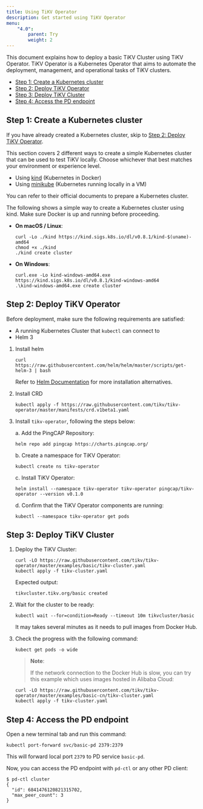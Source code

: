 ```yaml
---
title: Using TiKV Operator
description: Get started using TiKV Operator
menu:
    "4.0":
        parent: Try
        weight: 2
---
```


This document explains how to deploy a basic TiKV Cluster using TiKV Operator. TiKV Operator is a Kubernetes Operator that aims to automate the deployment, management, and operational tasks of TiKV clusters.

<!-- TOC -->

- [Step 1: Create a Kubernetes cluster](#step-1-create-a-kubernetes-cluster)
- [Step 2: Deploy TiKV Operator](#step-2-deploy-tikv-operator)
- [Step 3: Deploy TiKV Cluster](#step-3-deploy-tikv-cluster)
- [Step 4: Access the PD endpoint](#step-4-access-the-pd-endpoint)

<!-- /TOC -->

## Step 1: Create a Kubernetes cluster

If you have already created a Kubernetes cluster, skip to [Step 2: Deploy TiKV Operator](#step-2-deploy-tikv-operator).

This section covers 2 different ways to create a simple Kubernetes cluster that
can be used to test TiKV locally. Choose whichever that best matches your
environment or experience level.

- Using [kind](https://kind.sigs.k8s.io/docs/user/quick-start/) (Kubernetes in Docker)
- Using [minikube](https://kubernetes.io/docs/tasks/tools/install-minikube/) (Kubernetes running locally in a VM)

You can refer to their official documents to prepare a Kubernetes cluster.

The following shows a simple way to create a Kubernetes cluster using kind. Make sure Docker is up and running before proceeding.

- **On macOS / Linux**:

    ```shell
    curl -Lo ./kind https://kind.sigs.k8s.io/dl/v0.8.1/kind-$(uname)-amd64
    chmod +x ./kind
    ./kind create cluster
    ```

- **On Windows**:

    ```shell
    curl.exe -Lo kind-windows-amd64.exe https://kind.sigs.k8s.io/dl/v0.8.1/kind-windows-amd64
    .\kind-windows-amd64.exe create cluster
    ```

## Step 2: Deploy TiKV Operator

Before deployment, make sure the following requirements are satisfied:

- A running Kubernetes Cluster that `kubectl` can connect to
- Helm 3

1. Install helm

    ```shell
    curl https://raw.githubusercontent.com/helm/helm/master/scripts/get-helm-3 | bash
    ```

    Refer to [Helm Documentation](https://helm.sh/docs/intro/install/) for more installation alternatives.

2. Install CRD

    ```shell
    kubectl apply -f https://raw.githubusercontent.com/tikv/tikv-operator/master/manifests/crd.v1beta1.yaml
    ```

3. Install `tikv-operator`, following the steps below:

    a. Add the PingCAP Repository:

    ```shell
    helm repo add pingcap https://charts.pingcap.org/
    ```

    b. Create a namespace for TiKV Operator:

    ```shell
    kubectl create ns tikv-operator
    ```

    c. Install TiKV Operator:

    ```shell
    helm install --namespace tikv-operator tikv-operator pingcap/tikv-operator --version v0.1.0
    ```

    d. Confirm that the TiKV Operator components are running:

    ```shell
    kubectl --namespace tikv-operator get pods
    ```

## Step 3: Deploy TiKV Cluster

1. Deploy the TiKV Cluster:

    ```shell
    curl -LO https://raw.githubusercontent.com/tikv/tikv-operator/master/examples/basic/tikv-cluster.yaml
    kubectl apply -f tikv-cluster.yaml
    ```

    Expected output:

    ```
    tikvcluster.tikv.org/basic created
    ```

2. Wait for the cluster to be ready:

    ```shell
    kubectl wait --for=condition=Ready --timeout 10m tikvcluster/basic
    ```

    It may takes several minutes as it needs to pull images from Docker Hub.

3. Check the progress with the following command:

    ```shell
    kubect get pods -o wide
    ```

    > **Note**:
    >
    > If the network connection to the Docker Hub is slow, you can try this example which uses images hosted in Alibaba Cloud:

    ```shell
    curl -LO https://raw.githubusercontent.com/tikv/tikv-operator/master/examples/basic-cn/tikv-cluster.yaml
    kubectl apply -f tikv-cluster.yaml
    ```

## Step 4: Access the PD endpoint

Open a new terminal tab and run this command:

```shell
kubectl port-forward svc/basic-pd 2379:2379
```

This will forward local port `2379` to PD service `basic-pd`.

Now, you can access the PD endpoint with `pd-ctl` or any other PD client:

```shell
$ pd-ctl cluster
{
  "id": 6841476120821315702,
  "max_peer_count": 3
}
```
